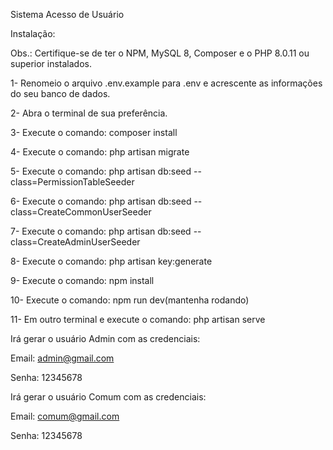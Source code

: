 Sistema Acesso de Usuário

Instalação:

Obs.: Certifique-se de ter o NPM, MySQL 8, Composer e o PHP 8.0.11 ou superior instalados.


1- Renomeio o arquivo .env.example para .env e acrescente as informações do seu banco de dados.

2- Abra o terminal de sua preferência.

3- Execute o comando: composer install

4- Execute o comando: php artisan migrate

5- Execute o comando: php artisan db:seed --class=PermissionTableSeeder

6- Execute o comando: php artisan db:seed --class=CreateCommonUserSeeder

7- Execute o comando: php artisan db:seed --class=CreateAdminUserSeeder

8- Execute o comando: php artisan key:generate

9- Execute o comando: npm install

10- Execute o comando: npm run dev(mantenha rodando)

11- Em outro terminal e execute o comando: php artisan serve


Irá gerar o usuário Admin com as credenciais:

Email: admin@gmail.com

Senha: 12345678


Irá gerar o usuário Comum com as credenciais:

Email: comum@gmail.com

Senha: 12345678
